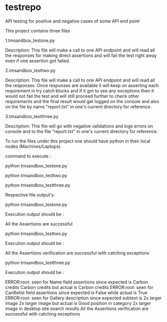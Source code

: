 # testrepo
API testing for positive and negative cases of some API end point

This project contains three files

1.tmsandbox_testone.py

Description:
This file will make a call to one API endpoint and will read all the responses for making direct assertions and will fail the test right away even if one assertion got failed.

2.tmsandbox_testtwo.py

Description:
This file will make a call to one API endpoint and will read all the responses.
Once responses are available it will keep on asserting each requirement in try catch blocks and if it got to see any exceptions then it would not fail the test and will still proceed further to check other requirements and the final result would get logged on the console and also on the file by name "report.txt" in one's current directory for reference.

3.tmsandbox_testthree.py

Description:
This file will go with negative validations and logs errors on console and to the file "report.txt" in one's current directory for reference.



To run the files under this project one should have python in their local nodes (Machines/Laptops)

command to execute :

python tmsandbox_testone.py

python tmsandbox_testtwo.py

python tmsandbox_testthree.py



Respective file output's:


python tmsandbox_testone.py

Execution output should be :

All the Assertions are successful



python tmsandbox_testtwo.py

Execution output should be :

All the Assertions verification are successful with catching exceptions




python tmsandbox_testthree.py

Execution output should be :

ERROR:root: seen for Name field assertions since expected is Carbon credits Carbon credits but actual is Carbon credits
ERROR:root: seen for CanRelist field assertions since expected is False while actual is True
ERROR:root: seen for Gallery description since expected subtext is 2x larger image 2x larger image but actual is Good position in category 
2x larger image in desktop site search results
All the Assertions verification are successful with catching exceptions



